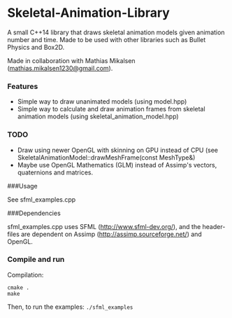 # Skeletal-Animation-Library

A small C++14 library that draws skeletal animation models given animation number and time. Made to be used with other libraries such as Bullet Physics and Box2D. 

Made in collaboration with Mathias Mikalsen (mathias.mikalsen1230@gmail.com). 

### Features

* Simple way to draw unanimated models (using model.hpp)
* Simple way to calculate and draw animation frames from skeletal animation models (using skeletal_animation_model.hpp)

### TODO

* Draw using newer OpenGL with skinning on GPU instead of CPU (see SkeletalAnimationModel::drawMeshFrame(const MeshType&)
* Maybe use OpenGL Mathematics (GLM) instead of Assimp's vectors, quaternions and matrices. 

###Usage

See sfml_examples.cpp

###Dependencies

sfml_examples.cpp uses SFML (http://www.sfml-dev.org/), and the header-files are dependent on Assimp (http://assimp.sourceforge.net/) and OpenGL. 

### Compile and run

Compilation:

```
cmake .
make
```

Then, to run the examples: `./sfml_examples`
